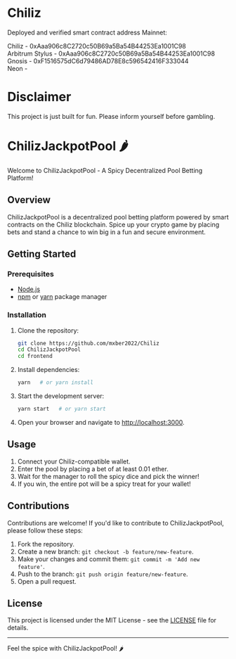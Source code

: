 # Chiliz
 
Deployed and verified smart contract address Mainnet: 

Chiliz - 0xAaa906c8C2720c50B69a5Ba54B44253Ea1001C98 <br />
Arbitrum Stylus - 0xAaa906c8C2720c50B69a5Ba54B44253Ea1001C98 <br />
Gnosis - 0xF1516575dC6d79486AD78E8c596542416F333044 <br />
Neon -  <br />

# Disclaimer
This project is just built for fun. Please inform yourself before gambling.

# ChilizJackpotPool 🌶️

Welcome to ChilizJackpotPool - A Spicy Decentralized Pool Betting Platform!

## Overview

ChilizJackpotPool is a decentralized pool betting platform powered by smart contracts on the Chiliz blockchain. Spice up your crypto game by placing bets and stand a chance to win big in a fun and secure environment.

## Getting Started

### Prerequisites

- [Node.js](https://nodejs.org/)
- [npm](https://www.npmjs.com/) or [yarn](https://yarnpkg.com/) package manager

### Installation

1. Clone the repository:

    ```bash
    git clone https://github.com/mxber2022/Chiliz
    cd ChilizJackpotPool
    cd frontend
    ```

2. Install dependencies:

    ```bash
    yarn   # or yarn install
    ```

3. Start the development server:

    ```bash
    yarn start   # or yarn start
    ```

4. Open your browser and navigate to [http://localhost:3000](http://localhost:3000).

## Usage

1. Connect your Chiliz-compatible wallet.
2. Enter the pool by placing a bet of at least 0.01 ether.
3. Wait for the manager to roll the spicy dice and pick the winner!
4. If you win, the entire pot will be a spicy treat for your wallet!

## Contributions

Contributions are welcome! If you'd like to contribute to ChilizJackpotPool, please follow these steps:

1. Fork the repository.
2. Create a new branch: `git checkout -b feature/new-feature`.
3. Make your changes and commit them: `git commit -m 'Add new feature'`.
4. Push to the branch: `git push origin feature/new-feature`.
5. Open a pull request.

## License

This project is licensed under the MIT License - see the [LICENSE](LICENSE) file for details.

---

Feel the spice with ChilizJackpotPool! 🌶️
